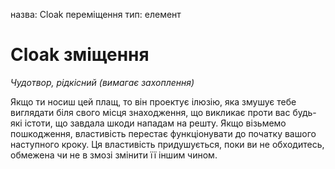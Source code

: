 назва: Cloak переміщення тип: елемент

# Cloak зміщення
_Чудотвор, рідкісний (вимагає захоплення)_

Якщо ти носиш цей плащ, то він проектує ілюзію, яка змушує тебе виглядати біля свого місця знаходження, що викликає проти вас будь-які істоти, що завдала шкоди нападам на решту. Якщо візьмемо пошкодження, властивість перестає функціонувати до початку вашого наступного кроку. Ця властивість придушується, поки ви не обходитесь, обмежена чи не в змозі змінити її іншим чином. 